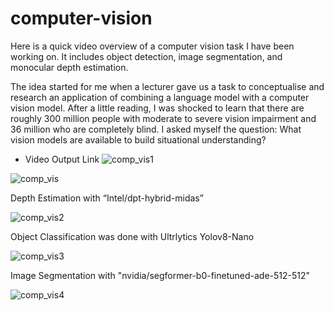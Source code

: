 # computer-vision

Here is a quick video overview of a computer vision task I have been working on. It includes object detection, image segmentation, and monocular depth estimation. 

The idea started for me when a lecturer gave us a task to conceptualise and research an application of combining a language model with a computer vision model. After a little reading, I was shocked to learn that there are roughly 300 million people with moderate to severe vision impairment and 36 million who are completely blind. I asked myself the question: What vision models are available to build situational understanding?


- Video Output Link
![comp_vis1](https://github.com/bwilkie/Predictive-Computer-Vision/assets/40703571/dfd5ec84-4a20-46a9-8975-b65369773a9c)


![comp_vis](https://github.com/bwilkie/computer-vision/assets/40703571/b765c296-304b-458d-b943-3b7b28bb755c)

Depth Estimation with “Intel/dpt-hybrid-midas”

![comp_vis2](https://github.com/bwilkie/computer-vision/assets/40703571/22b83042-403d-44f5-9d3e-02e7e2e81a85)

Object Classification was done with Ultrlytics Yolov8-Nano

![comp_vis3](https://github.com/bwilkie/computer-vision/assets/40703571/eea4279e-5ae1-416c-b5b5-390fd2c03cf1)

Image Segmentation with "nvidia/segformer-b0-finetuned-ade-512-512"

![comp_vis4](https://github.com/bwilkie/computer-vision/assets/40703571/ba94bcce-2d86-4ee8-965f-26552895294b)

